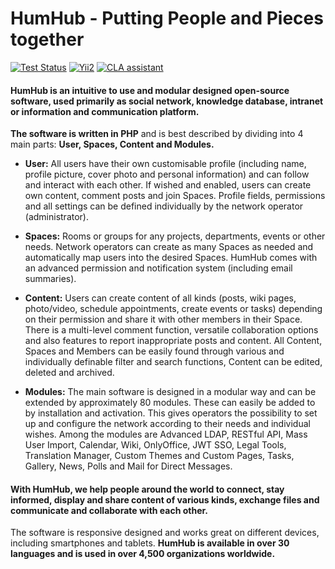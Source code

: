 HumHub - Putting People and Pieces together
===========================

[![Test Status](https://github.com/humhub/humhub/workflows/PHP%20Codeception%20Tests/badge.svg)](https://github.com/humhub/humhub/actions)
[![Yii2](https://img.shields.io/badge/Powered_by-Yii_Framework-green.svg?style=flat)](http://www.yiiframework.com/)
[![CLA assistant](https://cla-assistant.io/readme/badge/humhub/humhub)](https://cla-assistant.io/humhub/humhub)

#### **HumHub is an intuitive to use and modular designed open-source software**, used primarily as social network, knowledge database, intranet or information and communication platform.

**The software is written in PHP** and is best described by dividing into 4 main parts: **User, Spaces, Content and Modules.**

- **User:** All users have their own customisable profile (including name, profile picture, cover photo and personal information) and can follow and interact with each other. If wished and enabled, users can create own content, comment posts and join Spaces. Profile fields, permissions and all settings can be defined individually by the network operator (administrator).

- **Spaces:** Rooms or groups for any projects, departments, events or other needs. Network operators can create as many Spaces as needed and automatically map users into the desired Spaces. HumHub comes with an advanced permission and notification system (including email summaries).

- **Content:** Users can create content of all kinds (posts, wiki pages, photo/video, schedule appointments, create events or tasks) depending on their permission and share it with other members in their Space. There is a multi-level comment function, versatile collaboration options and also features to report inappropriate posts and content. All Content, Spaces and Members can be easily found through various and individually definable filter and search functions, Content can be edited, deleted and archived.

- **Modules:** The main software is designed in a modular way and can be extended by approximately 80 modules. These can easily be added to by installation and activation. This gives operators the possibility to set up and configure the network according to their needs and individual wishes. Among the modules are Advanced LDAP, RESTful API, Mass User Import, Calendar, Wiki, OnlyOffice, JWT SSO, Legal Tools, Translation Manager, Custom Themes and Custom Pages, Tasks, Gallery, News, Polls and Mail for Direct Messages.

#### With HumHub, we help people around the world to connect, stay informed, display and share content of various kinds, exchange files and communicate and collaborate with each other.

The software is responsive designed and works great on different devices, including smartphones and tablets. **HumHub is available in over 30 languages and is used in over 4,500 organizations worldwide.**

